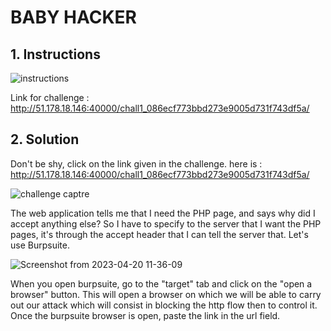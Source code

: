 # BABY HACKER

## 1. Instructions

![instructions](https://user-images.githubusercontent.com/94288725/233351115-3636fd42-21d1-4dc6-83f7-c2688e0cd764.png)

Link for challenge : http://51.178.18.146:40000/chall1_086ecf773bbd273e9005d731f743df5a/

## 2. Solution

Don't be shy, click on the link given in the challenge. here is : http://51.178.18.146:40000/chall1_086ecf773bbd273e9005d731f743df5a/

![challenge captre](https://user-images.githubusercontent.com/94288725/233352242-849b19be-5939-4375-a96d-38be09de389d.png)

The web application tells me that I need the PHP page, and says why did I accept anything else?
So I have to specify to the server that I want the PHP pages, it's through the accept header that I can tell the server that. Let's use Burpsuite.

![Screenshot from 2023-04-20 11-36-09](https://user-images.githubusercontent.com/94288725/233357103-f413208d-e842-431e-8998-17818ac575c9.png)

When you open burpsuite, go to the "target" tab and click on the "open a browser" button. This will open a browser on which we will be able to carry out our attack which will consist in blocking the http flow then to control it. Once the burpsuite browser is open, paste the link in the url field.


